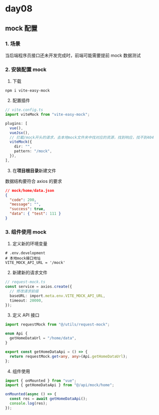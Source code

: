 # day08

## mock 配置

### 1. 场景

当后端程序员接口还未开发完成时，前端可能需要提前 mock 数据测试

### 2. 安装配置 mock

1. 下载

```
npm i vite-easy-mock
```

2. 配置插件

```ts
// vite.config.ts
import viteMock from "vite-easy-mock";

plugins: [
  vue(),
  vueJsx(),
  // 拦截/mock开头的请求，去本地mock文件夹中找对应的资源，找到响应，找不到404
  viteMock({
    dir: "",
    pattern: "/mock",
  }),
],
```

3. 在**项目根目录**新建文件

数据结构要符合 axios 的要求

```json
// mock/home/data.json
{
  "code": 200,
  "message": "",
  "success": true,
  "data": { "test": 111 }
}
```

### 3. 组件使用 mock

1. 定义新的环境变量

```
# .env.development
# 本地mock接口地址
VITE_MOCK_API_URL = '/mock'
```

2. 新建新的请求文件

```ts
// request-mock.ts
const service = axios.create({
  // 修改请求前缀
  baseURL: import.meta.env.VITE_MOCK_API_URL,
  timeout: 20000,
});
```

3. 定义 API 接口

```ts
import requestMock from "@/utils/request-mock";

enum Api {
  getHomeDataUrl = "/home/data",
}

export const getHomeDataApi = () => {
  return requestMock.get<any, any>(Api.getHomeDataUrl);
};
```

4. 组件使用

```ts
import { onMounted } from "vue";
import { getHomeDataApi } from "@/api/mock/home";

onMounted(async () => {
  const res = await getHomeDataApi();
  console.log(res);
});
```
